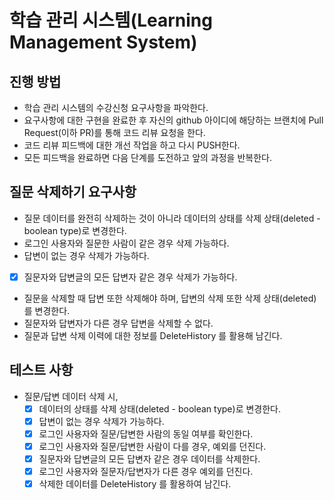 # 학습 관리 시스템(Learning Management System)
## 진행 방법
* 학습 관리 시스템의 수강신청 요구사항을 파악한다.
* 요구사항에 대한 구현을 완료한 후 자신의 github 아이디에 해당하는 브랜치에 Pull Request(이하 PR)를 통해 코드 리뷰 요청을 한다.
* 코드 리뷰 피드백에 대한 개선 작업을 하고 다시 PUSH한다.
* 모든 피드백을 완료하면 다음 단계를 도전하고 앞의 과정을 반복한다.

## 질문 삭제하기 요구사항
- 질문 데이터를 완전히 삭제하는 것이 아니라 데이터의 상태를 삭제 상태(deleted - boolean type)로 변경한다.
- 로그인 사용자와 질문한 사람이 같은 경우 삭제 가능하다.
- 답변이 없는 경우 삭제가 가능하다.
- [x] 질문자와 답변글의 모든 답변자 같은 경우 삭제가 가능하다.
- 질문을 삭제할 때 답변 또한 삭제해야 하며, 답변의 삭제 또한 삭제 상태(deleted)를 변경한다.
- 질문자와 답변자가 다른 경우 답변을 삭제할 수 없다.
- 질문과 답변 삭제 이력에 대한 정보를 DeleteHistory 를 활용해 남긴다.

## 테스트 사항
- 질문/답변 데이터 삭제 시,
  - [x] 데이터의 상태를 삭제 상태(deleted - boolean type)로 변경한다.
  - [x] 답변이 없는 경우 삭제가 가능하다.
  - [x] 로그인 사용자와 질문/답변한 사람의 동일 여부를 확인한다.
  - [x] 로그인 사용자와 질문/답변한 사람이 다를 경우, 예외를 던진다. 
  - [x] 질문자와 답변글의 모든 답변자 같은 경우 데이터를 삭제한다.
  - [x] 로그인 사용자와 질문자/답변자가 다른 경우 예외를 던진다.
  - [x] 삭제한 데이터를 DeleteHistory 를 활용하여 남긴다.